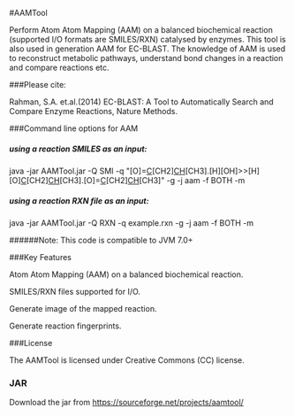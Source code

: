 #AAMTool

Perform Atom Atom Mapping (AAM) on a balanced biochemical reaction (supported I/O formats are SMILES/RXN) catalysed by enzymes. This tool is also used in generation AAM for EC-BLAST. The knowledge of AAM is used to reconstruct metabolic pathways, understand bond changes in a reaction and compare reactions etc.

###Please cite: 

Rahman, S.A. et.al.(2014) EC-BLAST: A Tool to
Automatically Search and Compare Enzyme Reactions, Nature Methods.

###Command line options for AAM 

##### using a reaction SMILES as an input:

java -jar AAMTool.jar -Q SMI -q "[O]=[C]([OH])[CH2][CH]([O][C](=[O])[CH2][CH]([OH])[CH3])[CH3].[H][OH]>>[H][O][C](=[O])[CH2][CH]([OH])[CH3].[O]=[C]([OH])[CH2][CH]([OH])[CH3]" -g -j aam -f BOTH -m

##### using a reaction RXN file as an input:

java -jar AAMTool.jar -Q RXN -q example.rxn -g -j aam -f BOTH -m

######Note: This code is compatible to JVM 7.0+


###Key Features

Atom Atom Mapping (AAM) on a balanced biochemical reaction.

SMILES/RXN files supported for I/O.

Generate image of the mapped reaction.

Generate reaction fingerprints.

###License

The AAMTool is licensed under Creative Commons (CC) license.

### JAR

Download the jar from https://sourceforge.net/projects/aamtool/


